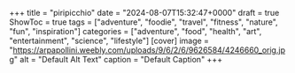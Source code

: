 +++
title = "piripicchio"
date = "2024-08-07T15:32:47+0000"
draft = true
ShowToc = true
tags = ["adventure", "foodie", "travel", "fitness", "nature", "fun", "inspiration"]
categories = ["adventure", "food", "health", "art", "entertainment", "science", "lifestyle"]
[cover]
    image = "https://arpapollini.weebly.com/uploads/9/6/2/6/9626584/4246660_orig.jpg"
    alt = "Default Alt Text"
    caption = "Default Caption"
+++

